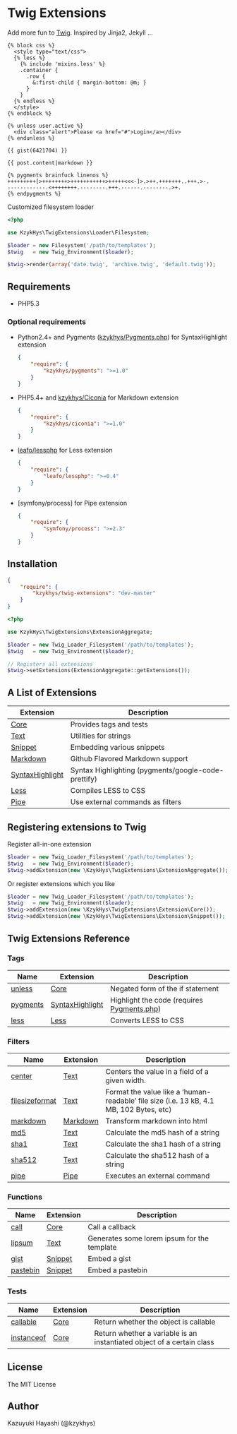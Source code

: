 Twig Extensions
===============

Add more fun to [Twig][twig]. Inspired by Jinja2, Jekyll ...

``` twig
{% block css %}
  <style type="text/css">
  {% less %}
    {% include 'mixins.less' %}
    .container {
      .row {
        &:first-child { margin-bottom: @m; }
      }
    }
  {% endless %}
  </style>
{% endblock %}

{% unless user.active %}
  <div class="alert">Please <a href="#">Login</a></div>
{% endunless %}

{{ gist(6421704) }}

{{ post.content|markdown }}

{% pygments brainfuck linenos %}
+++++++++[>++++++++>+++++++++++>+++++<<<-]>.>++.+++++++..+++.>-.
------------.<++++++++.--------.+++.------.--------.>+.
{% endpygments %}
```

Customized filesystem loader

``` php
<?php

use KzykHys\TwigExtensions\Loader\Filesystem;

$loader = new Filesystem('/path/to/templates');
$twig   = new Twig_Environment($loader);

$twig->render(array('date.twig', 'archive.twig', 'default.twig'));
```

Requirements
------------

* PHP5.3

### Optional requirements

*   Python2.4+ and Pygments ([kzykhys/Pygments.php][pygmentsphp]) for SyntaxHighlight extension

    ``` json
    {
        "require": {
            "kzykhys/pygments": ">=1.0"
        }
    }
    ```

*   PHP5.4+ and [kzykhys/Ciconia][ciconia] for Markdown extension

    ``` json
    {
        "require": {
            "kzykhys/ciconia": ">=1.0"
        }
    }
    ```

*   [leafo/lessphp][lessphp] for Less extension

    ``` json
    {
        "require": {
            "leafo/lessphp": ">=0.4"
        }
    }
    ```

*   [symfony/process] for Pipe extension

    ``` json
    {
        "require": {
            "symfony/process": ">=2.3"
        }
    }
    ```

Installation
------------

``` json
{
    "require": {
        "kzykhys/twig-extensions": "dev-master"
    }
}
```

``` php
<?php

use KzykHys\TwigExtensions\ExtensionAggregate;

$loader = new Twig_Loader_Filesystem('/path/to/templates');
$twig   = new Twig_Environment($loader);

// Registers all extensions
$twig->setExtensions(ExtensionAggregate::getExtensions());
```

A List of Extensions
--------------------

Extension                              | Description
---------------------------------------|-----------
[Core][ext-core]                       | Provides tags and tests
[Text][ext-text]                       | Utilities for strings
[Snippet][ext-snippet]                 | Embedding various snippets
[Markdown][ext-markdown]               | Github Flavored Markdown support
[SyntaxHighlight][ext-syntaxhighlight] | Syntax Highlighting (pygments/google-code-prettify)
[Less][ext-less]                       | Compiles LESS to CSS
[Pipe][ext-pipe]                       | Use external commands as filters

Registering extensions to Twig
-------------------------------

Register all-in-one extension

``` php
$loader = new Twig_Loader_Filesystem('/path/to/templates');
$twig   = new Twig_Environment($loader);
$twig->addExtension(new \KzykHys\TwigExtensions\ExtensionAggregate());
```

Or register extensions which you like

``` php
$loader = new Twig_Loader_Filesystem('/path/to/templates');
$twig   = new Twig_Environment($loader);
$twig->addExtension(new \KzykHys\TwigExtensions\Extension\Core());
$twig->addExtension(new \KzykHys\TwigExtensions\Extension\Snippet());
```

Twig Extensions Reference
-------------------------

### Tags

Name             | Extension                              | Description
-----------------|----------------------------------------|-------------
[unless]         | [Core][ext-core]                       | Negated form of the if statement
[pygments]       | [SyntaxHighlight][ext-syntaxhighlight] | Highlight the code (requires [Pygments.php][pygmentsphp])
[less]           | [Less][ext-less]                       | Converts LESS to CSS

### Filters

Name             | Extension                              | Description
-----------------|----------------------------------------|-------------
[center]         | [Text][ext-text]                       | Centers the value in a field of a given width.
[filesizeformat] | [Text][ext-text]                       | Format the value like a ‘human-readable’ file size (i.e. 13 kB, 4.1 MB, 102 Bytes, etc)
[markdown]       | [Markdown][ext-markdown]               | Transform markdown into html
[md5]            | [Text][ext-text]                       | Calculate the md5 hash of a string
[sha1]           | [Text][ext-text]                       | Calculate the sha1 hash of a string
[sha512]         | [Text][ext-text]                       | Calculate the sha512 hash of a string
[pipe]           | [Pipe][ext-pipe]                       | Executes an external command

### Functions

Name             | Extension                              | Description
-----------------|----------------------------------------|-------------
[call]           | [Core][ext-core]                       | Call a callback
[lipsum]         | [Text][ext-text]                       | Generates some lorem ipsum for the template
[gist]           | [Snippet][ext-snippet]                 | Embed a gist
[pastebin]       | [Snippet][ext-snippet]                 | Embed a pastebin

### Tests

Name             | Extension                              | Description
-----------------|----------------------------------------|-------------
[callable]       | [Core][ext-core]                       | Return whether the object is callable
[instanceof]     | [Core][ext-core]                       | Return whether a variable is an instantiated object of a certain class

License
-------

The MIT License

Author
------

Kazuyuki Hayashi (@kzykhys)


[ext-core]:            doc/Core.md
[ext-text]:            doc/Text.md
[ext-snippet]:         doc/Snippet.md
[ext-markdown]:        doc/Markdown.md
[ext-syntaxhighlight]: doc/SyntaxHighlight.md
[ext-less]:            doc/Less.md
[ext-pipe]:            doc/Pipe.md

[unless]:         doc/tags/unless.md
[pygments]:       doc/tags/pygments.md
[less]:           doc/tags/less.md

[center]:         doc/filters/center.md
[filesizeformat]: doc/filters/filesizeformat.md
[markdown]:       doc/filters/markdown.md
[md5]:            doc/filters/md5.md
[sha1]:           doc/filters/sha1.md
[sha512]:         doc/filters/sha512.md
[pipe]:           doc/filters/pipe.md

[call]:           doc/functions/call.md
[lipsum]:         doc/functions/lipsum.md
[gist]:           doc/functions/gist.md
[pastebin]:       doc/functions/pastebin.md

[callable]:       doc/tests/callable.md
[instanceof]:     doc/tests/instanceof.md

[twig]:           http://twig.sensiolabs.org
[jinja]:          http://jinja.pocoo.org
[pygmentsphp]:    https://github.com/kzykhys/Pygments.php
[ciconia]:        http://ciconia.kzykhys.com/
[lessphp]:        http://leafo.net/lessphp/